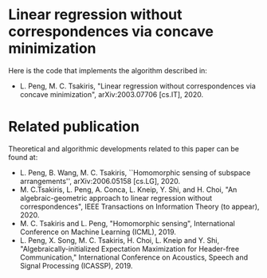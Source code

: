 # Linear regression without correspondences via concave minimization
Here is the code that implements the algorithm described in:

* L. Peng, M. C. Tsakiris, "Linear regression without correspondences via concave minimization", arXiv:2003.07706 [cs.IT], 2020.

# Related publication
Theoretical and algorithmic developments related to this paper can be
found at:
* L. Peng, B. Wang, M. C. Tsakiris, ``Homomorphic sensing of subspace arrangements'', arXiv:2006.05158 [cs.LG], 2020.
* M. C.Tsakiris, L. Peng, A. Conca, L. Kneip, Y. Shi, and H. Choi, "An algebraic-geometric approach to linear regression without correspondences", IEEE Transactions on Information Theory (to appear), 2020.
* M. C. Tsakiris and L. Peng, "Homomorphic sensing", International Conference on Machine Learning (ICML), 2019.
* L. Peng, X. Song, M. C. Tsakiris, H. Choi, L. Kneip and Y. Shi, "Algebraically-initialized Expectation Maximization for Header-free Communication," International Conference on Acoustics, Speech and Signal Processing (ICASSP), 2019.
